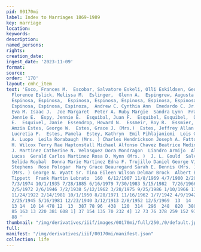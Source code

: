 ```yaml
---
pid: 00170mi
label: Index to Marriages 1869-1989
key: marriage
location: 
keywords: 
description: 
named_persons: 
rights: 
creation_date: 
ingest_date: '2023-11-09'
format: 
source: 
order: '170'
layout: cmhc_item
text: 'Esco, Frances M.  Escobar, Salvatore Eskeli, Olli Eskildsen, George  Esko,
  Florence Eslick, Melissa M.  Eslinger,  Glenn A.  Espingrew, Augusta  Espinosa,
  Espinosa, Espinosa,  Espinosa, Espinosa, Espinosa, Espinosa, Espinosa, Espinosa,
  Espinosa, Espinosa, Espinoza,  Andrew C. Cynthia Ann  Emedardo C. Jr.  Ernestine
  Eva M. Isaac J.  Joe Margaret  Peter A. Ruby Margie  Sandra Lynn  Frank J.  Espy,
  Jennie E.  Espy, Jennie E.  Esquibal, Juan F.  Esquibel, Esquibel,  David Lee Lee
  E.  Esquivel, Janie  Essendrop, Howard N.  Essmeir, Roy R.  Essmier, William Ester,
  Amzia Estes, George W.  Estes, Grace J. (Mrs.)  Estes, Jeffrey Allan Estes, LaVergn  Estes,
  Lucretia P.  Estes, Pamela  Estey, Kathryn  Emil Pihlajaniemi  Lois G. Been  Ultrika
  A. Luopo  Leila Rorabaugh (Mrs. ) Charles Hendrickson Joseph A. Fattor  Jane Andrews  George
  H. Wilcox Terry Rae Haptonstall Michael Alfonso Chavez Beatrice Medina  Nick Martinez  Kenneth
  J. Martinez Catherine N. Velasquez Dora Mondragon  Liandro Armijo  Alice Tafoya  Jack
  Lucas  Gerald Carlos Martinez Rosa D. Wynn (Mrs. )  J. L. Gould  Salvio H. J. Ronzone
  Selida Roybal  Donna Marie Martinez Edna F. Trujillo Daniel George Vigil Karen J.
  Stephens  Rose Pologar  Mary Grace Beauregard Sarah E. Dennis (Mrs. ) Minnie Winfield
  (Mrs. ) George N. Wyatt Sr. Tina Eileen Wilson Delmar Brock  Albert E. Frame Raymond
  Tippett  Frank Martin Lebrato  160  6/12/1907 11/8/1969 4/7/1900 2/20/1909 9/22/1900
  7/3/1974 10/1/1935 7/28/1885 6/16/1979 7/30/1983 5/15/1982  7/26/1966 8/24/1970
  2/5/1972 2/6/1946 7/2/1938 5/12/1962 3/28/1975 9/25/1986 1/10/1966 11/15/1879 5/21/1883
  11/24/1922 2/14/1981 10/1/1950 8/28/1971 11/16/1962 1/7/1942 4/9/1942 8/3/1897 10/26/1903
  2/25/1945 5/16/1981 12/23/1940 3/12/1913 2/8/1952 12/5/1969  13  14  14 15 15  12
  13 14  10 14 478 12  13  387 78 96  438  120  314  296  248  820  380  232  55 169
  85 163 13 220 381 608 1] 37 154 135 70 232 4] 12 73 76 378 259 152 93 57 537 245
  88 '
thumbnail: "/img/derivatives/iiif/images/00170mi/full/250,/0/default.jpg"
full: 
manifest: "/img/derivatives/iiif/00170mi/manifest.json"
collection: life
---
```

